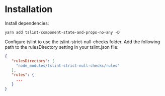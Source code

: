 # Installation

Install dependencies:

```shell
yarn add tslint-component-state-and-props-no-any -D
```

Configure tslint to use the tslint-strict-null-checks folder. Add the following path to the rulesDirectory setting in your tslint.json file:

```json
{
   "rulesDirectory": [
     "node_modules/tslint-strict-null-checks/rules"
   ],
   "rules": {
     ...
   }
}
```
